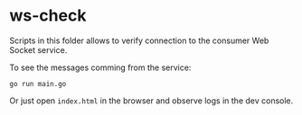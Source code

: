 # ws-check

Scripts in this folder allows to verify connection to the consumer Web Socket service.

To see the messages comming from the service:
```
go run main.go
```

Or just open `index.html` in the browser and observe logs in the dev console.
